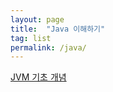 ```yaml
---
layout: page 
title:  "Java 이해하기"
tag: list
permalink: /java/
---
```


[JVM 기초 개념][jvm architecture]

[jvm architecture]: https://m0mf.github.io/java/jvm/2025/04/15/jvm.html